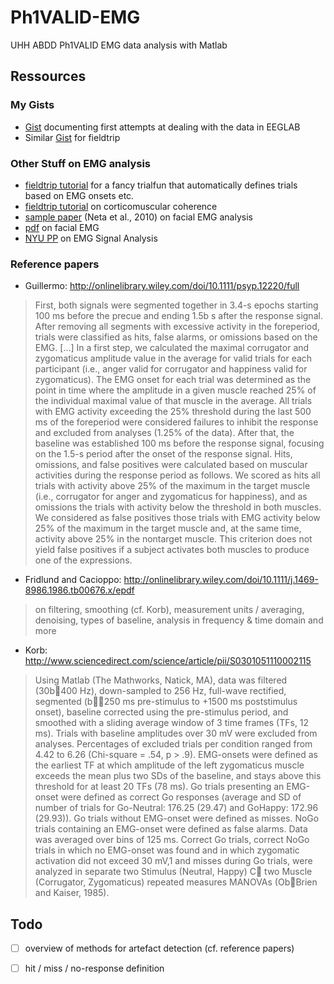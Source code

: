 # Ph1VALID-EMG
UHH ABDD Ph1VALID EMG data analysis with Matlab

## Ressources
### My Gists
- [Gist](https://gist.github.com/Foucl/387b87c8c9aef3daf0c7ab964a5f7832) documenting first attempts at dealing with the data in EEGLAB
- Similar [Gist](https://gist.github.com/Foucl/fb0962cb5b65c84a4dbd6346b54c736c) for fieldtrip

### Other Stuff on EMG analysis
- [fieldtrip tutorial](http://www.fieldtriptoolbox.org/example/detect_the_muscle_activity_in_an_emg_channel_and_use_that_as_trial_definition) for a fancy trialfun that automatically defines trials based on EMG onsets etc.
- [fieldtrip tutorial](http://www.fieldtriptoolbox.org/tutorial/coherence) on corticomuscular coherence
- [sample paper](http://www.ncbi.nlm.nih.gov/pmc/articles/PMC2825576/#R28) (Neta et al., 2010) on facial EMG analysis
- [pdf](http://measuringbehavior.org/files/ProceedingsPDF(website)/Boxtel_Symposium6.4.pdf) on facial EMG
- [NYU PP](www.nyu.edu/classes/mcdonough/signal1.ppt) on EMG Signal Analysis

### Reference papers
- Guillermo: http://onlinelibrary.wiley.com/doi/10.1111/psyp.12220/full

> First, both signals were segmented together in 3.4-s epochs starting 100 ms before the precue and ending 1.5b 	s after the response signal. After removing all segments with excessive activity in the foreperiod, trials were classified as hits, false alarms, or omissions based on the EMG. [...] In a first step, we calculated the maximal corrugator and zygomaticus amplitude value in the average for valid trials for each participant (i.e., anger valid for corrugator and happiness valid for zygomaticus). The EMG onset for each trial was determined as the point in time where the amplitude in a given muscle reached 25% of the individual maximal value of that muscle in the average. All trials with EMG activity exceeding the 25% threshold during the last 500 ms of the foreperiod were considered failures to inhibit the response and excluded from analyses (1.25% of the data). After that, the baseline was established 100 ms before the response signal, focusing on the 1.5-s period after the onset of the response signal. Hits, omissions, and false positives were calculated based on muscular activities during the response period as follows. We scored as hits all trials with activity above 25% of the maximum in the target muscle (i.e., corrugator for anger and zygomaticus for happiness), and as omissions the trials with activity below the threshold in both muscles. We considered as false positives those trials with EMG activity below 25% of the maximum in the target muscle and, at the same time, activity above 25% in the nontarget muscle. This criterion does not yield false positives if a subject activates both muscles to produce one of the expressions.

- Fridlund and Cacioppo: http://onlinelibrary.wiley.com/doi/10.1111/j.1469-8986.1986.tb00676.x/epdf

> on filtering, smoothing (cf. Korb), measurement units / averaging, denoising, types of baseline, analysis in frequency & time domain and more

- Korb: http://www.sciencedirect.com/science/article/pii/S0301051110002115

> Using Matlab (The Mathworks, Natick, MA), data was filtered (30b 400 Hz), down-sampled to 256 Hz, full-wave rectified, segmented (b250 ms pre-stimulus to +1500 ms poststimulus onset), baseline corrected using the pre-stimulus period, and smoothed with a sliding average window of 3 time frames (TFs, 12 ms). Trials with baseline amplitudes over 30 mV were excluded from analyses. Percentages of excluded trials per condition ranged from 4.42 to 6.26 (Chi-square = .54, p > .9). EMG-onsets were defined as the earliest TF at which amplitude of the left zygomaticus muscle exceeds the mean plus two SDs of the baseline, and stays above this threshold for at least 20 TFs (78 ms). Go trials presenting an EMG-onset were defined as correct Go responses (average and SD of number of trials for Go-Neutral: 176.25 (29.47) and GoHappy: 172.96 (29.93)). Go trials without EMG-onset were defined as misses. NoGo trials containing an EMG-onset were defined as false alarms. Data was averaged over bins of 125 ms. Correct Go trials, correct NoGo trials in which no EMG-onset was found and in which zygomatic activation did not exceed 30 mV,1 and misses during Go trials, were analyzed in separate two Stimulus (Neutral, Happy) C two Muscle (Corrugator, Zygomaticus) repeated measures MANOVAs (Ob Brien and Kaiser, 1985).

## Todo
- [ ] overview of methods for artefact detection (cf. reference papers)
- [ ] hit / miss / no-response definition

